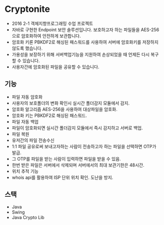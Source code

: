 # Cryptonite
- 2016 2-1 객체지향프로그래밍 수업 프로젝트
- 자바로 구현한 Endpoint 보안 솔루션입니다. 보호하고자 하는 파일들을 AES-256으로 암호화하여 안전하게 보관합니다. 
- 암호화 키론 PBKDF2로 해싱된 패스워드를 사용하여 서버에 암호화키를 저장하지 않도록 했습니다. 
- 가용성을 보장하기 위해 서버백업기능을 지원하여 손상되었을 때 언제든 다시 복구할 수 있습니다. 
- 사용자간에 암호화된 파일을 공유할 수 있습니다.

## 기능
- 파일 자동 암호화
 - 사용자의 보호폴더의 변화 확인시 실시간 폴더감지 모듈에서 감지.
 - 암호화 알고리즘 AES-256을 사용하여 대상파일을 암호화.
 - 암호화 키는 PBKDF2로 해싱된 패스워드.
- 파일 자동 백업
 - 파일이 암호화되면 실시간 폴더감지 모듈에서 즉시 감지하고 서버로 백업.
- 파일 복원
- 유저간의 파일 전송수신
 - 1:1 파일 공유로써 보내고자하는 사람이 전송하고자 하는 파일을 선택하면 OTP가 발급. 
 - 그 OTP를 파일을 받는 사람이 입력하면 파일을 받을 수 있음.
 - 한번 받은 파일은 서버에서 삭제되며 서버에서의 최대 보관기한은 48시간.
- 위치 추적 기능
 - whois api를 활용하여 ISP 단위 위치 확인. 도난을 방지.
 
 ## 스택
 - Java
 - Swing
 - Java Crypto Lib

